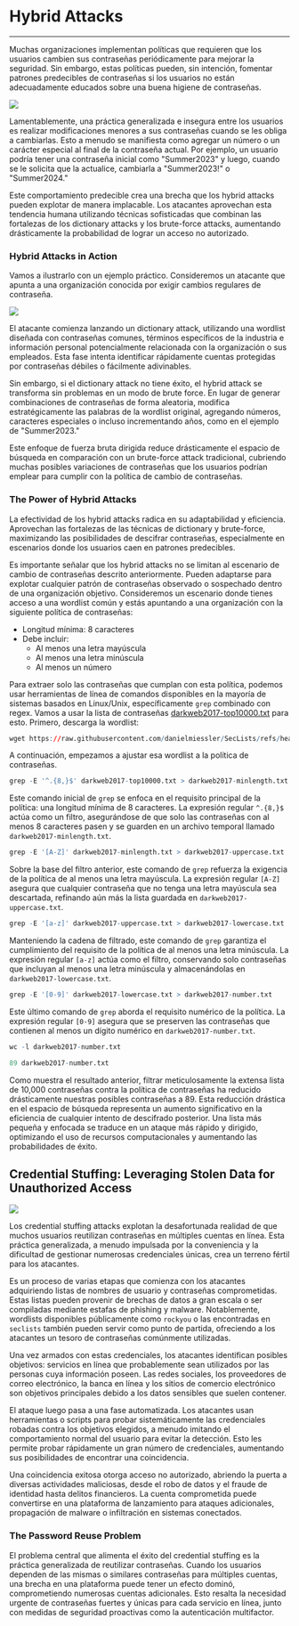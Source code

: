 # Hybrid Attacks

---

Muchas organizaciones implementan políticas que requieren que los usuarios cambien sus contraseñas periódicamente para mejorar la seguridad. Sin embargo, estas políticas pueden, sin intención, fomentar patrones predecibles de contraseñas si los usuarios no están adecuadamente educados sobre una buena higiene de contraseñas.

![](https://academy.hackthebox.com/storage/modules/57/2n.png)

Lamentablemente, una práctica generalizada e insegura entre los usuarios es realizar modificaciones menores a sus contraseñas cuando se les obliga a cambiarlas. Esto a menudo se manifiesta como agregar un número o un carácter especial al final de la contraseña actual. Por ejemplo, un usuario podría tener una contraseña inicial como "Summer2023" y luego, cuando se le solicita que la actualice, cambiarla a "Summer2023!" o "Summer2024."

Este comportamiento predecible crea una brecha que los hybrid attacks pueden explotar de manera implacable. Los atacantes aprovechan esta tendencia humana utilizando técnicas sofisticadas que combinan las fortalezas de los dictionary attacks y los brute-force attacks, aumentando drásticamente la probabilidad de lograr un acceso no autorizado.

### Hybrid Attacks in Action

Vamos a ilustrarlo con un ejemplo práctico. Consideremos un atacante que apunta a una organización conocida por exigir cambios regulares de contraseña.

![](https://academy.hackthebox.com/storage/modules/57/3n.png)

El atacante comienza lanzando un dictionary attack, utilizando una wordlist diseñada con contraseñas comunes, términos específicos de la industria e información personal potencialmente relacionada con la organización o sus empleados. Esta fase intenta identificar rápidamente cuentas protegidas por contraseñas débiles o fácilmente adivinables.

Sin embargo, si el dictionary attack no tiene éxito, el hybrid attack se transforma sin problemas en un modo de brute force. En lugar de generar combinaciones de contraseñas de forma aleatoria, modifica estratégicamente las palabras de la wordlist original, agregando números, caracteres especiales o incluso incrementando años, como en el ejemplo de "Summer2023."

Este enfoque de fuerza bruta dirigida reduce drásticamente el espacio de búsqueda en comparación con un brute-force attack tradicional, cubriendo muchas posibles variaciones de contraseñas que los usuarios podrían emplear para cumplir con la política de cambio de contraseñas.

### The Power of Hybrid Attacks

La efectividad de los hybrid attacks radica en su adaptabilidad y eficiencia. Aprovechan las fortalezas de las técnicas de dictionary y brute-force, maximizando las posibilidades de descifrar contraseñas, especialmente en escenarios donde los usuarios caen en patrones predecibles.

Es importante señalar que los hybrid attacks no se limitan al escenario de cambio de contraseñas descrito anteriormente. Pueden adaptarse para explotar cualquier patrón de contraseñas observado o sospechado dentro de una organización objetivo. Consideremos un escenario donde tienes acceso a una wordlist común y estás apuntando a una organización con la siguiente política de contraseñas:

- Longitud mínima: 8 caracteres
- Debe incluir:
    - Al menos una letra mayúscula
    - Al menos una letra minúscula
    - Al menos un número

Para extraer solo las contraseñas que cumplan con esta política, podemos usar herramientas de línea de comandos disponibles en la mayoría de sistemas basados en Linux/Unix, específicamente `grep` combinado con regex. Vamos a usar la lista de contraseñas [darkweb2017-top10000.txt](https://github.com/danielmiessler/SecLists/blob/master/Passwords/darkweb2017-top10000.txt) para esto. Primero, descarga la wordlist:

```r
wget https://raw.githubusercontent.com/danielmiessler/SecLists/refs/heads/master/Passwords/darkweb2017-top10000.txt
```

A continuación, empezamos a ajustar esa wordlist a la política de contraseñas.

```r
grep -E '^.{8,}$' darkweb2017-top10000.txt > darkweb2017-minlength.txt
```

Este comando inicial de `grep` se enfoca en el requisito principal de la política: una longitud mínima de 8 caracteres. La expresión regular `^.{8,}$` actúa como un filtro, asegurándose de que solo las contraseñas con al menos 8 caracteres pasen y se guarden en un archivo temporal llamado `darkweb2017-minlength.txt`.

```r
grep -E '[A-Z]' darkweb2017-minlength.txt > darkweb2017-uppercase.txt
```

Sobre la base del filtro anterior, este comando de `grep` refuerza la exigencia de la política de al menos una letra mayúscula. La expresión regular `[A-Z]` asegura que cualquier contraseña que no tenga una letra mayúscula sea descartada, refinando aún más la lista guardada en `darkweb2017-uppercase.txt`.

```r
grep -E '[a-z]' darkweb2017-uppercase.txt > darkweb2017-lowercase.txt
```

Manteniendo la cadena de filtrado, este comando de `grep` garantiza el cumplimiento del requisito de la política de al menos una letra minúscula. La expresión regular `[a-z]` actúa como el filtro, conservando solo contraseñas que incluyan al menos una letra minúscula y almacenándolas en `darkweb2017-lowercase.txt`.

```r
grep -E '[0-9]' darkweb2017-lowercase.txt > darkweb2017-number.txt
```

Este último comando de `grep` aborda el requisito numérico de la política. La expresión regular `[0-9]` asegura que se preserven las contraseñas que contienen al menos un dígito numérico en `darkweb2017-number.txt`.

```r
wc -l darkweb2017-number.txt

89 darkweb2017-number.txt
```

Como muestra el resultado anterior, filtrar meticulosamente la extensa lista de 10,000 contraseñas contra la política de contraseñas ha reducido drásticamente nuestras posibles contraseñas a 89. Esta reducción drástica en el espacio de búsqueda representa un aumento significativo en la eficiencia de cualquier intento de descifrado posterior. Una lista más pequeña y enfocada se traduce en un ataque más rápido y dirigido, optimizando el uso de recursos computacionales y aumentando las probabilidades de éxito.

## Credential Stuffing: Leveraging Stolen Data for Unauthorized Access

![](https://academy.hackthebox.com/storage/modules/57/5n.png)

Los credential stuffing attacks explotan la desafortunada realidad de que muchos usuarios reutilizan contraseñas en múltiples cuentas en línea. Esta práctica generalizada, a menudo impulsada por la conveniencia y la dificultad de gestionar numerosas credenciales únicas, crea un terreno fértil para los atacantes.

Es un proceso de varias etapas que comienza con los atacantes adquiriendo listas de nombres de usuario y contraseñas comprometidas. Estas listas pueden provenir de brechas de datos a gran escala o ser compiladas mediante estafas de phishing y malware. Notablemente, wordlists disponibles públicamente como `rockyou` o las encontradas en `seclists` también pueden servir como punto de partida, ofreciendo a los atacantes un tesoro de contraseñas comúnmente utilizadas.

Una vez armados con estas credenciales, los atacantes identifican posibles objetivos: servicios en línea que probablemente sean utilizados por las personas cuya información poseen. Las redes sociales, los proveedores de correo electrónico, la banca en línea y los sitios de comercio electrónico son objetivos principales debido a los datos sensibles que suelen contener.

El ataque luego pasa a una fase automatizada. Los atacantes usan herramientas o scripts para probar sistemáticamente las credenciales robadas contra los objetivos elegidos, a menudo imitando el comportamiento normal del usuario para evitar la detección. Esto les permite probar rápidamente un gran número de credenciales, aumentando sus posibilidades de encontrar una coincidencia.

Una coincidencia exitosa otorga acceso no autorizado, abriendo la puerta a diversas actividades maliciosas, desde el robo de datos y el fraude de identidad hasta delitos financieros. La cuenta comprometida puede convertirse en una plataforma de lanzamiento para ataques adicionales, propagación de malware o infiltración en sistemas conectados.

### The Password Reuse Problem

El problema central que alimenta el éxito del credential stuffing es la práctica generalizada de reutilizar contraseñas. Cuando los usuarios dependen de las mismas o similares contraseñas para múltiples cuentas, una brecha en una plataforma puede tener un efecto dominó, comprometiendo numerosas cuentas adicionales. Esto resalta la necesidad urgente de contraseñas fuertes y únicas para cada servicio en línea, junto con medidas de seguridad proactivas como la autenticación multifactor.